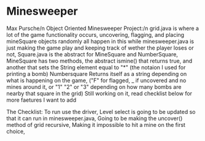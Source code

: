 # Minesweeper
Max Pursche/n
Object Oriented Minesweeper Project:/n
grid.java is where a lot of the game functionality occurs, uncovering, flagging, and placing mineSquare objects randomly all happen in this
while minesweeper.java is just making the game play and keeping track of wether the player loses or not,
Square.java is the abstract for MineSquare and NumberSquare,
MineSquare has two methods, the abstract ismine() that returns true, and another that sets the String element equal to "*" (the notaion I used for printing a bomb)
Numbersquare Returns itself as a string depending on what is happening on the game, 
("F" for flagged, _ if uncovered and no mines around it, or "1" "2" or "3" depending on how many bombs are nearby that square in the grid)
Still working on it, read checklist below for more faetures I want to add

The Checklist:
To run use the driver, 
Level select is going to be updated so that it can run in minesweeper.java,
Going to be making the uncover() method of grid recursive,
Making it impossible to hit a mine on the first choice,
